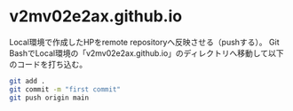 # v2mv02e2ax.github.io

Local環境で作成したHPをremote repositoryへ反映させる（pushする）。
Git BashでLocal環境の「v2mv02e2ax.github.io」のディレクトリへ移動して以下のコードを打ち込む。
```bash
git add .
git commit -m "first commit"
git push origin main
```
